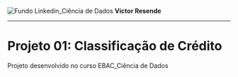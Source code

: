 ![Fundo Linkedin_Ciência de Dados](https://github.com/user-attachments/assets/0aa9ee1f-9131-4f88-9f25-73b532d9b2f0)
**Victor Resende**
_______________
# Projeto 01: Classificação de Crédito
Projeto desenvolvido no curso EBAC_Ciência de Dados
